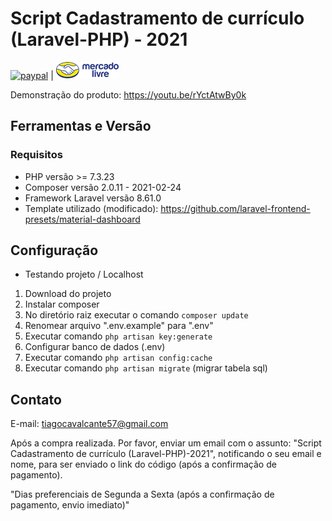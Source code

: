 #  Script Cadastramento de currículo (Laravel-PHP) - 2021
[![paypal](https://www.paypalobjects.com/pt_BR/BR/i/btn/btn_buynowCC_LG.gif)](https://www.paypal.com/cgi-bin/webscr?cmd=_s-xclick&hosted_button_id=9R5A2RSSRQYTN)
|
[![paypal](https://github.com/tigoCaval/images/blob/main/web/mercado_livre.png?raw=true)](https://produto.mercadolivre.com.br/MLB-2025089126-script-cadastramento-de-curriculo-laravel-php-_JM)

Demonstração do produto: https://youtu.be/rYctAtwBy0k
## Ferramentas e Versão
### Requisitos
- PHP versão >= 7.3.23
- Composer versão 2.0.11 - 2021-02-24
- Framework Laravel versão 8.61.0
- Template utilizado (modificado): https://github.com/laravel-frontend-presets/material-dashboard  

## Configuração
- Testando projeto / Localhost 
1. Download do projeto 
2. Instalar composer
3. No diretório raiz executar o comando ```composer update``` 
4. Renomear arquivo ".env.example" para ".env"
5. Executar comando ```php artisan key:generate```
6. Configurar banco de dados (.env)
7. Executar comando ```php artisan config:cache```
8. Executar comando ```php artisan migrate``` (migrar tabela sql)  

## Contato

E-mail: tiagocavalcante57@gmail.com

Após a compra realizada. Por favor, enviar um email com o assunto: "Script Cadastramento de currículo (Laravel-PHP)-2021",
notificando o seu email e nome, para ser enviado o link do código (após a confirmação de pagamento).

"Dias preferenciais de Segunda a Sexta (após a confirmação de pagamento, envio imediato)"
